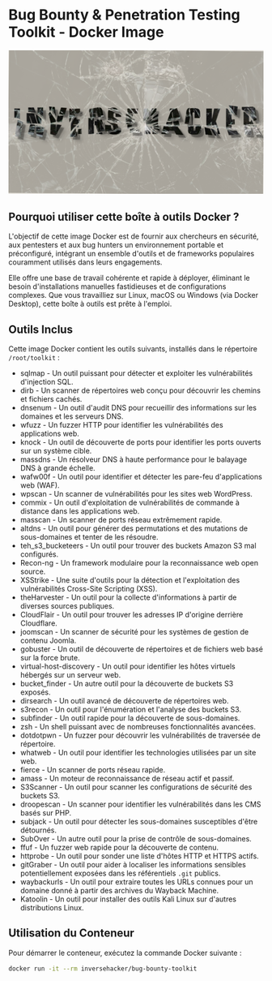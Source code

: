 # Bug Bounty & Penetration Testing Toolkit - Docker Image

![Image](inversehacker.png)

## Pourquoi utiliser cette boîte à outils Docker ?

L'objectif de cette image Docker est de fournir aux chercheurs en sécurité, aux pentesters et aux bug hunters un environnement portable et préconfiguré, intégrant un ensemble d'outils et de frameworks populaires couramment utilisés dans leurs engagements.

Elle offre une base de travail cohérente et rapide à déployer, éliminant le besoin d'installations manuelles fastidieuses et de configurations complexes. Que vous travailliez sur Linux, macOS ou Windows (via Docker Desktop), cette boîte à outils est prête à l'emploi.

## Outils Inclus

Cette image Docker contient les outils suivants, installés dans le répertoire `/root/toolkit` :

- sqlmap - Un outil puissant pour détecter et exploiter les vulnérabilités d'injection SQL.
- dirb - Un scanner de répertoires web conçu pour découvrir les chemins et fichiers cachés.
- dnsenum - Un outil d'audit DNS pour recueillir des informations sur les domaines et les serveurs DNS.
- wfuzz - Un fuzzer HTTP pour identifier les vulnérabilités des applications web.
- knock - Un outil de découverte de ports pour identifier les ports ouverts sur un système cible.
- massdns - Un résolveur DNS à haute performance pour le balayage DNS à grande échelle.
- wafw00f - Un outil pour identifier et détecter les pare-feu d'applications web (WAF).
- wpscan - Un scanner de vulnérabilités pour les sites web WordPress.
- commix - Un outil d'exploitation de vulnérabilités de commande à distance dans les applications web.
- masscan - Un scanner de ports réseau extrêmement rapide.
- altdns - Un outil pour générer des permutations et des mutations de sous-domaines et tenter de les résoudre.
- teh_s3_bucketeers - Un outil pour trouver des buckets Amazon S3 mal configurés.
- Recon-ng - Un framework modulaire pour la reconnaissance web open source.
- XSStrike - Une suite d'outils pour la détection et l'exploitation des vulnérabilités Cross-Site Scripting (XSS).
- theHarvester - Un outil pour la collecte d'informations à partir de diverses sources publiques.
- CloudFlair - Un outil pour trouver les adresses IP d'origine derrière Cloudflare.
- joomscan - Un scanner de sécurité pour les systèmes de gestion de contenu Joomla.
- gobuster - Un outil de découverte de répertoires et de fichiers web basé sur la force brute.
- virtual-host-discovery - Un outil pour identifier les hôtes virtuels hébergés sur un serveur web.
- bucket_finder - Un autre outil pour la découverte de buckets S3 exposés.
- dirsearch - Un outil avancé de découverte de répertoires web.
- s3recon - Un outil pour l'énumération et l'analyse des buckets S3.
- subfinder - Un outil rapide pour la découverte de sous-domaines.
- zsh - Un shell puissant avec de nombreuses fonctionnalités avancées.
- dotdotpwn - Un fuzzer pour découvrir les vulnérabilités de traversée de répertoire.
- whatweb - Un outil pour identifier les technologies utilisées par un site web.
- fierce - Un scanner de ports réseau rapide.
- amass - Un moteur de reconnaissance de réseau actif et passif.
- S3Scanner - Un outil pour scanner les configurations de sécurité des buckets S3.
- droopescan - Un scanner pour identifier les vulnérabilités dans les CMS basés sur PHP.
- subjack - Un outil pour détecter les sous-domaines susceptibles d'être détournés.
- SubOver - Un autre outil pour la prise de contrôle de sous-domaines.
- ffuf - Un fuzzer web rapide pour la découverte de contenu.
- httprobe - Un outil pour sonder une liste d'hôtes HTTP et HTTPS actifs.
- gitGraber - Un outil pour aider à localiser les informations sensibles potentiellement exposées dans les référentiels `.git` publics.
- waybackurls - Un outil pour extraire toutes les URLs connues pour un domaine donné à partir des archives du Wayback Machine.
- Katoolin - Un outil pour installer des outils Kali Linux sur d'autres distributions Linux.

## Utilisation du Conteneur

Pour démarrer le conteneur, exécutez la commande Docker suivante :

```bash
docker run -it --rm inversehacker/bug-bounty-toolkit
```
